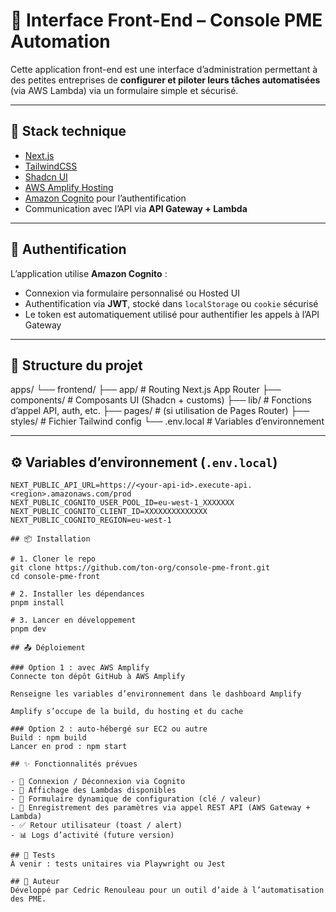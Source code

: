 # 🧩 Interface Front-End – Console PME Automation

Cette application front-end est une interface d’administration permettant à des petites entreprises de **configurer et piloter leurs tâches automatisées** (via AWS Lambda) via un formulaire simple et sécurisé.

---

## 🚀 Stack technique

- [Next.js](https://nextjs.org/)
- [TailwindCSS](https://tailwindcss.com/)
- [Shadcn UI](https://ui.shadcn.com/)
- [AWS Amplify Hosting](https://docs.amplify.aws/)
- [Amazon Cognito](https://docs.aws.amazon.com/cognito/) pour l’authentification
- Communication avec l’API via **API Gateway + Lambda**

---

## 🔐 Authentification

L’application utilise **Amazon Cognito** :
- Connexion via formulaire personnalisé ou Hosted UI
- Authentification via **JWT**, stocké dans `localStorage` ou `cookie` sécurisé
- Le token est automatiquement utilisé pour authentifier les appels à l’API Gateway

---

## 📂 Structure du projet

apps/
└── frontend/
├── app/ # Routing Next.js App Router
├── components/ # Composants UI (Shadcn + customs)
├── lib/ # Fonctions d’appel API, auth, etc.
├── pages/ # (si utilisation de Pages Router)
├── styles/ # Fichier Tailwind config
└── .env.local # Variables d’environnement

---

## ⚙️ Variables d’environnement (`.env.local`)

```env
NEXT_PUBLIC_API_URL=https://<your-api-id>.execute-api.<region>.amazonaws.com/prod
NEXT_PUBLIC_COGNITO_USER_POOL_ID=eu-west-1_XXXXXXX
NEXT_PUBLIC_COGNITO_CLIENT_ID=XXXXXXXXXXXXXX
NEXT_PUBLIC_COGNITO_REGION=eu-west-1

## 📦 Installation

# 1. Cloner le repo
git clone https://github.com/ton-org/console-pme-front.git
cd console-pme-front

# 2. Installer les dépendances
pnpm install

# 3. Lancer en développement
pnpm dev

## 📤 Déploiement

### Option 1 : avec AWS Amplify
Connecte ton dépôt GitHub à AWS Amplify

Renseigne les variables d’environnement dans le dashboard Amplify

Amplify s’occupe de la build, du hosting et du cache

### Option 2 : auto-hébergé sur EC2 ou autre
Build : npm build
Lancer en prod : npm start

## ✨ Fonctionnalités prévues

- 🔐 Connexion / Déconnexion via Cognito
- 📄 Affichage des Lambdas disponibles
- 📝 Formulaire dynamique de configuration (clé / valeur)
- 💾 Enregistrement des paramètres via appel REST API (AWS Gateway + Lambda)
- ✅ Retour utilisateur (toast / alert)
- 📊 Logs d’activité (future version)

## 🧪 Tests
À venir : tests unitaires via Playwright ou Jest

## 🧠 Auteur
Développé par Cedric Renouleau pour un outil d’aide à l’automatisation des PME.